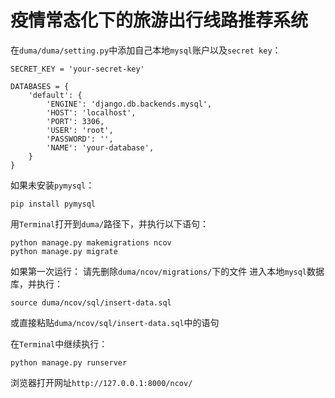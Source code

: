# **疫情常态化下的旅游出行线路推荐系统**

在`duma/duma/setting.py`中添加自己本地`mysql`账户以及`secret key`：


```
SECRET_KEY = 'your-secret-key'

DATABASES = {
    'default': {
        'ENGINE': 'django.db.backends.mysql',
        'HOST': 'localhost',
        'PORT': 3306,
        'USER': 'root',
        'PASSWORD': '',
        'NAME': 'your-database',
    }
}   
```

如果未安装`pymysql`：


```
pip install pymysql
```

用`Terminal`打开到`duma/`路径下，并执行以下语句：


```
python manage.py makemigrations ncov
python manage.py migrate
```

如果第一次运行：
请先删除`duma/ncov/migrations/`下的文件
进入本地`mysql`数据库，并执行：

```
source duma/ncov/sql/insert-data.sql
```

或直接粘贴`duma/ncov/sql/insert-data.sql`中的语句

在`Terminal`中继续执行：

```
python manage.py runserver
```

浏览器打开网址`http://127.0.0.1:8000/ncov/`





